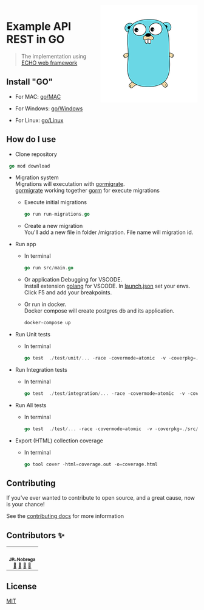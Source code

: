 <img src="go-readme.png" align="right" />

# Example API REST in GO

> The implementation using [ECHO web framework](https://echo.labstack.com/)

## Install "GO"

- For MAC: [go/MAC](https://dl.google.com/go/go1.14.darwin-amd64.pkg)

- For Windows: [go/Windows](https://dl.google.com/go/go1.14.windows-amd64.msi)

- For Linux: [go/Linux](https://dl.google.com/go/go1.14.linux-amd64.tar.gz)

## How do I use

- Clone repository

```go
 go mod download
```

- Migration system<br/>
  Migrations will executation with [gormigrate](gopkg.in/gormigrate.v1).<br/>
  [gormigrate](gopkg.in/gormigrate.v1) working together [gorm](gopkg.in/gorm.v1) for execute migrations

  - Execute initial migrations
    ```go
    go run run-migrations.go
    ```

  - Create a new migration<br/>
    You'll add a new file in folder /migration. File name will migration id.
    


- Run app
  - In terminal
    ```go
    go run src/main.go
    ```

  - Or application Debugging for VSCODE.<br/>
    Install extension [golang](ms-vscode.go) for VSCODE.
    In [launch.json](https://github.com/dev-jpnobrega/api-rest/blob/master/.vscode/launch.json) set your envs.<br/>
    Click F5 and add your breakpoints.

  - Or run in docker.<br/>
    Docker compose will create postgres db and its application.
     ```cmd
    docker-compose up
    ```

- Run Unit tests
  - In terminal
    ```go
    go test  ./test/unit/... -race -covermode=atomic  -v -coverpkg=./src/... -coverprofile=coverage.out
    ```

- Run Integration tests
  - In terminal
    ```go
    go test  ./test/integration/... -race -covermode=atomic  -v -coverpkg=./src/... -coverprofile=coverage.out
    ```

- Run All tests
  - In terminal
    ```go
    go test  ./test/... -race -covermode=atomic  -v -coverpkg=./src/... -coverprofile=coverage.out
    ```

- Export (HTML) collection coverage
  - In terminal
    ```go
    go tool cover -html=coverage.out -o=coverage.html
    ```


## Contributing

If you've ever wanted to contribute to open source, and a great cause, now is your chance!

See the [contributing docs](https://github.com/dev-jpnobrega/api-rest/blob/master/CONTRIBUTING.md) for more information

## Contributors ✨

<!-- ALL-CONTRIBUTORS-LIST:START - Do not remove or modify this section -->
<!-- prettier-ignore-start -->
<!-- markdownlint-disable -->

<table>
  <tr>
    <td align="center"><a href="https://github.com/dev-jpnobrega"><img src="https://avatars1.githubusercontent.com/u/28389807?s=400&u=2c152fc946efc96badce0cfc743ebcb2585b4b3f&v=4" width="100px;" alt=""/><br /><sub><b>JP. Nobrega</b></sub></a><br /><a href="https://github.com/dev-jpnobrega/api-rest/issues" title="Answering Questions">💬</a> <a href="https://github.com/dev-jpnobrega/api-rest/master#how-do-i-use" title="Documentation">📖</a> <a href="https://github.com/dev-jpnobrega/api-rest/pulls" title="Reviewed Pull Requests">👀</a> <a href="#talk-kentcdodds" title="Talks">📢</a></td>
  </tr>
</table>

<!-- markdownlint-enable -->
<!-- prettier-ignore-end -->
<!-- ALL-CONTRIBUTORS-LIST:END -->

## License
[MIT](https://github.com/all-contributors/all-contributors/blob/master/LICENSE)



